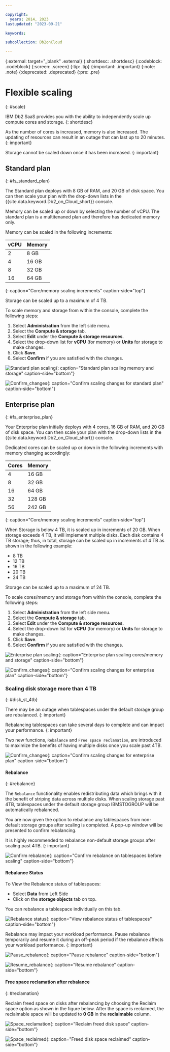 ```yaml
---

copyright:
  years: 2014, 2023
lastupdated: "2023-09-21"

keywords: 

subcollection: Db2onCloud

---
```


 
{:external: target="_blank" .external}
{:shortdesc: .shortdesc}
{:codeblock: .codeblock}
{:screen: .screen}
{:tip: .tip}
{:important: .important}
{:note: .note}
{:deprecated: .deprecated}
{:pre: .pre}

# Flexible scaling
{: #scale}

IBM Db2 SaaS provides you with the ability to independently scale up compute cores and storage. 
{: shortdesc}

As the number of cores is increased, memory is also increased.  The updating of resources can result in an outage that can last up to 20 minutes.
{: important}

Storage cannot be scaled down once it has been increased.
{: important}

## Standard plan
{: #fs_standard_plan}

The Standard plan deploys with 8 GB of RAM, and 20 GB of disk space. You can then scale your plan with the drop-down lists in the {{site.data.keyword.Db2_on_Cloud_short}} console.

Memory can be scaled up or down by selecting the number of vCPU.  The standard plan is a multitenaned plan and therefore has dedicated memory only. 

Memory can be scaled in the following increments:

| vCPU  | Memory |
|-------|--------|
| 2     |  8 GB  |
| 4     | 16 GB  |
| 8     | 32 GB  |
| 16    | 64 GB  |
{: caption="Core/memory scaling increments" caption-side="top"}

Storage can be scaled up to a maximum of 4 TB.

To scale memory and storage from within the console, complete the following steps:
1. Select **Administration** from the left side menu.
2. Select the **Compute & storage** tab.
3. Select **Edit** under the **Compute & storage resources**.
4. Select the drop-down list for **vCPU** (for memory) or **Units** for storage to make changes.
5. Click **Save**.
6. Select **Confirm** if you are satisfied with the changes.

![Standard plan scaling](images/scaling_v1.png "Standard plan scaling"){: caption="Standard plan scaling memory and storage" caption-side="bottom"}

![Confirm_changes](images/scaling_confirmation.png "Confirm scaling changes"){: caption="Confirm scaling changes for standard plan" caption-side="bottom"}

## Enterprise plan
{: #fs_enterprise_plan}

Your Enterprise plan initially deploys with 4 cores, 16 GB of RAM, and 20 GB of disk space. You can then scale your plan with the drop-down lists in the {{site.data.keyword.Db2_on_Cloud_short}} console.

Dedicated cores can be scaled up or down in the following increments with memory changing accordingly:

| Cores | Memory |
|-------|--------|
| 4     | 16 GB  |
| 8     | 32 GB  |
| 16    | 64 GB  |
| 32    | 128 GB |
| 56    | 242 GB |
{: caption="Core/memory scaling increments" caption-side="top"}

When Storage is below 4 TB, it is scaled up in increments of 20 GB. When storage exceeds 4 TB, it will implement multiple disks. Each disk contains 4 TB storage; thus, in total, storage can be scaled up in increments of 4 TB as shown in the following example:
-  8 TB
- 12 TB
- 16 TB
- 20 TB
- 24 TB

Storage can be scaled up to a maximum of 24 TB.

To scale cores/memory and storage from within the console, complete the following steps:
1. Select **Administration** from the left side menu.
2. Select the **Compute & storage** tab.
3. Select **Edit** under the **Compute & storage resources**.
4. Select the drop-down list for **vCPU** (for memory) or **Units** for storage to make changes.
5. Click **Save**.
6. Select **Confirm** if you are satisfied with the changes.

![Enterprise plan scaling](images/scaling_v1.png "Enterprise plan scaling"){: caption="Enterprise plan scaling cores/memory and storage" caption-side="bottom"}

![Confirm_changes](images/scaling_confirmation.png "Confirm scaling changes"){: caption="Confirm scaling changes for enterprise plan" caption-side="bottom"}

### Scaling disk storage more than 4 TB
{: #disk_st_4tb}

There may be an outage when tablespaces under the default storage group are rebalanced.
{: important}

Rebalancing tablespaces can take several days to complete and can impact your performance.
{: important}

Two new functions, `Rebalance` and `Free space reclamation`, are introduced to maximize the benefits of having multiple disks once you scale past 4TB.

![Confirm_changes](images/confirm_changes_v2.png "Confirm scaling changes"){: caption="Confirm scaling changes for enterprise plan" caption-side="bottom"}

#### Rebalance
{: #rebalance}

The `Rebalance` functionality enables redistributing data which brings with it the benefit of striping data across multiple disks. When scaling storage past 4TB, tablespaces under the default storage group IBMSTOGROUP will be automatically rebalanced.

You are now given the option to rebalance any tablespaces from non-default storage groups after scaling is completed.  A pop-up window will be presented to confirm rebalancing.

It is highly recommended to rebalance non-default storage groups after scaling past 4TB.
{: important} 

![Confirm rebalance](images/user_created_tb_prompt.png "Confirm rebalance"){: caption="Confirm rebalance on tablespaces before scaling" caption-side="bottom"}

#### Rebalance Status

To View the Rebalance status of tablespaces:
- Select **Data** from Left Side
- Click on the **storage objects** tab on top. 

You can rebalance a tablespace individually on this tab.


![Rebalance status](images/rebalance_status_v1.png "Check rebalance status"){: caption="View rebalance status of tablespaces" caption-side="bottom"}

Rebalance may impact your workload performance. Pause rebalance temporarily and resume it during an off-peak period if the rebalance affects your workload performance.
{: important}

![Pause_rebalance](images/pause_rebalance.png "Pause rebalance"){: caption="Pause rebalance" caption-side="bottom"}

![Resume_rebalance](images/resume_reb.png "Resume rebalance"){: caption="Resume rebalance" caption-side="bottom"}

#### Free space reclamation after rebalance
{: #reclamation}

Reclaim freed space on disks after rebalancing by choosing the Reclaim space option as shown in the figure below. After the space is reclaimed, the reclaimable space will be updated to **0 GB** in the **reclaimable** column.

![Space_reclamation](images/reclaim.png "Reclaim space"){: caption="Reclaim freed disk space" caption-side="bottom"}

![Space_reclaimed](images/reclaimed.png "Space reclaimed"){: caption="Freed disk space reclaimed" caption-side="bottom"}




